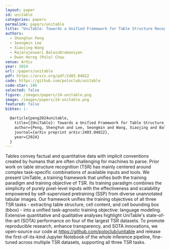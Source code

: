 ```yaml
---
layout: paper
id: unitable
categories: papers
permalink: papers/unitable
title: "UniTable: Towards a Unified Framework for Table Structure Recognition via Self-Supervised Pretraining"
authors: 
  - ShengYun Peng
  - Seongmin Lee
  - Xiaojing Wang
  - Rajarajeswari Balasubramaniyan
  - Duen Horng (Polo) Chau
venue: ArXiv
year: 2024
url: /papers/unitable
pdf: https://arxiv.org/pdf/2403.04822
code: https://github.com/poloclub/unitable
code-star: 186
selected: false
figure: /images/papers/24-unitable.png
image: /images/papers/24-unitable.png
featured: false
bibtex: |-

  @article{peng2024unitable,
    title={{UniTable}: Towards a Unified Framework for Table Structure Recognition via Self-Supervised Pretraining},
    author={Peng, ShengYun and Lee, Seongmin and Wang, Xiaojing and Balasubramaniyan, Rajarajeswari and Chau, Duen Horng},
    journal={arXiv preprint arXiv:2403.04822},
    year={2024}
  }
---
```


Tables convey factual and quantitative data with implicit conventions created by humans that are often challenging for machines to parse. Prior work on table structure recognition (TSR) has mainly centered around complex task-specific combinations of available inputs and tools. We present UniTable, a training framework that unifies both the training paradigm and training objective of TSR. Its training paradigm combines the simplicity of purely pixel-level inputs with the effectiveness and scalability empowered by self-supervised pretraining (SSP) from diverse unannotated tabular images. Our framework unifies the training objectives of all three TSR tasks - extracting table structure, cell content, and cell bounding box (bbox) - into a unified task-agnostic training objective: language modeling. Extensive quantitative and qualitative analyses highlight UniTable's state-of-the-art (SOTA) performance on four of the largest TSR datasets. To promote reproducible research, enhance transparency, and SOTA innovations, we open-source our code at https://github.com/poloclub/unitable and release the first-of-its-kind Jupyter Notebook of the whole inference pipeline, fine-tuned across multiple TSR datasets, supporting all three TSR tasks.
